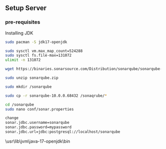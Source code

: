 
## Setup Server

### pre-requisites
Installing JDK

```bash
sudo pacman -S jdk17-openjdk
```

```bash
sudo sysctl vm.max_map_count=524288
sudo sysctl fs.file-max=131072
ulimit -n 131072
```

```bash 
wget https://binaries.sonarsource.com/Distribution/sonarqube/sonarqube-10.0.0.68432.zip
```

```bash
sudo unzip sonarqube.zip
```

```bash
sudo mkdir /sonarqube
```

```bash
sudo cp -r sonarqube-10.0.0.68432 /sonaqrube/*
```

```bash
cd /sonarqube
sudo nano conf/sonar.properties

change
sonar.jdbc.username=sonarqube
sonar.jdbc.password=mypassword
sonar.jdbc.url=jdbc:postgresql://localhost/sonarqube
```

\usr\lib\jvm\java-17-openjdk\bin